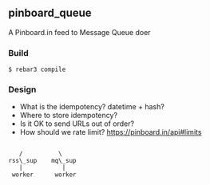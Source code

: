 ## pinboard\_queue

A Pinboard.in feed to Message Queue doer

### Build

    $ rebar3 compile


### Design

* What is the idempotency? datetime + hash?
* Where to store idempotency?
* Is it OK to send URLs out of order?
* How should we rate limit? https://pinboard.in/api#limits


```

   /          \
rss\_sup    mq\_sup
   |           |
 worker      worker

```
